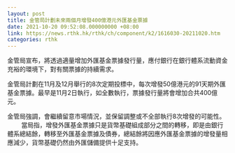 ```yaml
---
layout: post
title: 金管局計劃未來兩個月增發400億港元外匯基金票據
date: 2021-10-20 09:52:08.000000000 +08:00
link: https://news.rthk.hk/rthk/ch/component/k2/1616030-20211020.htm
categories: rthk
---
```


金管局宣布，將透過適量增加外匯基金票據發行量，應付銀行在銀行體系流動資金充裕的環境下，對有關票據的持續需求。

金管局計劃在11月及12月舉行的8次定期投標中，每次增發50億港元的91天期外匯基金票據。最早是11月2日執行，如全數執行，票據發行量將會增加合共400億元。

金管局強調，會繼續留意市場情況，並保留調整或不全部執行8次增發的可能性。
　　 
當局指，增發外匯基金票據只是貨幣基礎組成部分之間的轉移，即是由銀行體系總結餘，轉移至外匯基金票據及債券，總結餘將因應外匯基金票據的增發量相應減少，貨幣基礎仍然由外匯儲備提供十足支持。
